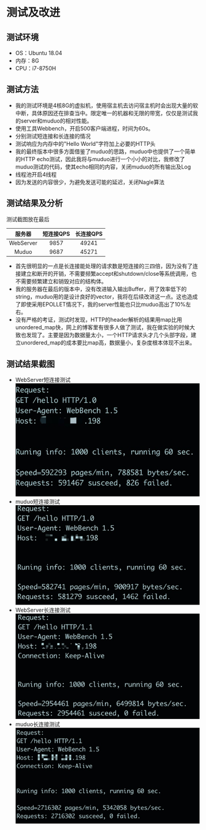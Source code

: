 # 测试及改进

## 测试环境
* OS：Ubuntu 18.04
* 内存：8G
* CPU：i7-8750H

## 测试方法
* 我的测试环境是4核8G的虚拟机，使用宿主机去访问宿主机时会出现大量的软中断，具体原因还在排查当中。限定唯一的机器和无限的带宽，仅仅是测试我的server和muduo的相对性能。 
* 使用工具Webbench，开启500客户端进程，时间为60s。
* 分别测试短连接和长连接的情况
* 测试响应为内存中的"Hello World"字符加上必要的HTTP头
* 我的最终版本中很多方面借鉴了muduo的思路，muduo中也提供了一个简单的HTTP echo测试，因此我将与muduo进行一个小小的对比，我修改了muduo测试的代码，使其echo相同的内容，关闭muduo的所有输出及Log
* 线程池开启4线程
* 因为发送的内容很少，为避免发送可能的延迟，关闭Nagle算法


## 测试结果及分析
测试截图放在最后  

| 服务器 | 短连接QPS | 长连接QPS | 
| :-: | :-: | :-: | 
| WebServer | 9857| 49241 | 
| Muduo | 9687 | 45271 | 

* 首先很明显的一点是长连接能处理的请求数是短连接的三四倍，因为没有了连接建立和断开的开销，不需要频繁accept和shutdown/close等系统调用，也不需要频繁建立和销毁对应的结构体。
* 我的服务器在最后的版本中，没有改进输入输出Buffer，用了效率低下的string，muduo用的是设计良好的vector<char>，我将在后续改进这一点。这也造成了即使采用EPOLLET情况下，我的server性能也只比muduo高出了10%左右。
* 没有严格的考证，测试时发现，HTTP的header解析的结果用map比用unordered_map快，网上的博客里有很多人做了测试，我在做实验的时候大致也发现了。主要是因为数据量太小，一个HTTP请求头才几个头部字段，建立unordered_map的成本要比map高，数据量小，复杂度根本体现不出来。



## 测试结果截图

* WebServer短连接测试  
![shortWeb](https://github.com/kantkant/WebServer/blob/master/testData/WebServer.png)
* muduo短连接测试  
![shortMuduo](https://github.com/kantkant/WebServer/blob/master/testData/muduo.jpg)
* WebServer长连接测试  
![keepWeb](https://github.com/kantkant/WebServer/blob/master/testData/WebServerk.png)
* muduo长连接测试  
![keepMuduo](https://github.com/kantkant/WebServer/blob/master/testData/muduok.png)


